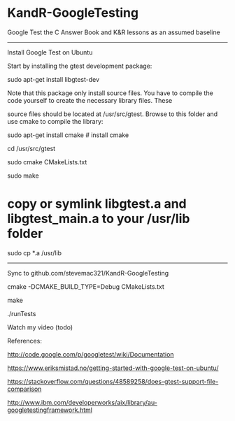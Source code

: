 # KandR-GoogleTesting

Google Test the C Answer Book and K&R lessons as an assumed baseline

-----------------------------------------------------------------------------------------------
Install Google Test on Ubuntu

Start by installing the gtest development package:

sudo apt-get install libgtest-dev

Note that this package only install source files. You have to compile the code yourself to create the necessary library files. These 

source files should be located at /usr/src/gtest. Browse to this folder and use cmake to compile the library:

sudo apt-get install cmake # install cmake

cd /usr/src/gtest

sudo cmake CMakeLists.txt

sudo make
 
# copy or symlink libgtest.a and libgtest_main.a to your /usr/lib folder

sudo cp *.a /usr/lib

-----------------------------------------------------------------------------------------------
Sync to github.com/stevemac321/KandR-GoogleTesting

cmake -DCMAKE_BUILD_TYPE=Debug CMakeLists.txt

make

./runTests

Watch my video (todo)

References:

http://code.google.com/p/googletest/wiki/Documentation

https://www.eriksmistad.no/getting-started-with-google-test-on-ubuntu/

https://stackoverflow.com/questions/48589258/does-gtest-support-file-comparison

http://www.ibm.com/developerworks/aix/library/au-googletestingframework.html
